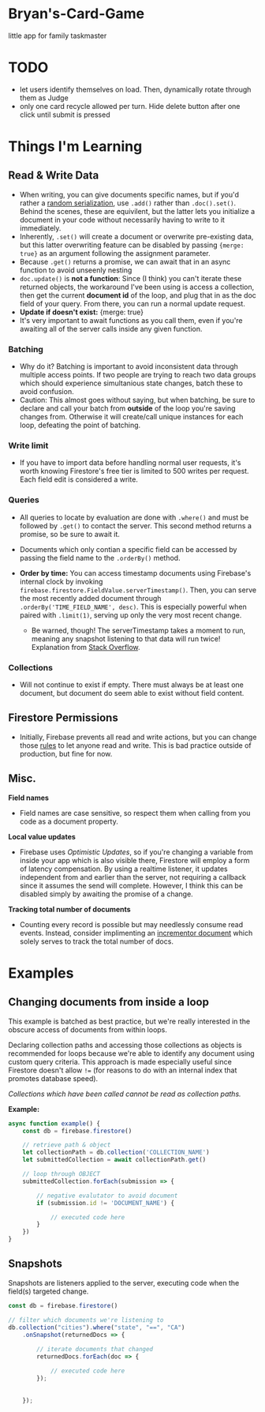 # Bryan's-Card-Game
little app for family taskmaster


# TODO
- let users identify themselves on load. Then, dynamically rotate through them as Judge
- only one card recycle allowed per turn. Hide delete button after one click until submit is pressed

# Things I'm Learning

## Read & Write Data
- When writing, you can give documents specific names, but if you'd rather a [random serialization](https://firebase.google.com/docs/firestore/manage-data/add-data#add_a_document), use ```.add()``` rather than ```.doc().set()```. Behind the scenes, these are equivilent, but the latter lets you initialize a document in your code without necessarily having to write to it immediately.
- Inherently, ```.set()``` will create a document or overwrite pre-existing data, but this latter overwriting feature can be disabled by passing ```{merge: true}``` as an argument following the assignment parameter.
- Because ```.get()``` returns a promise, we can await that in an async function to avoid unseenly nesting
- ```doc.update()``` is **not a function**: Since (I think) you can't iterate these returned objects, the workaround I've been using is access a collection, then get the current **document id** of the loop, and plug that in as the doc field of your query. From there, you can run a normal update request.
- **Update if doesn't exist:** {merge: true}
- It's very important to await functions as you call them, even if you're awaiting all of the server calls inside any given function.


### Batching
- Why do it? Batching is important to avoid inconsistent data through multiple access points. If two people are trying to reach two data groups which should experience simultanious state changes, batch these to avoid confusion.
- Caution: This almost goes without saying, but when batching, be sure to declare and call your batch from **outside** of the loop you're saving changes from. Otherwise it will create/call unique instances for each loop, defeating the point of batching.

### Write limit
- If you have to import data before handling normal user requests, it's worth knowing Firestore's free tier is limited to 500 writes per request. Each field edit is considered a write.


### Queries
- All queries to locate by evaluation are done with ```.where()``` and must be followed by ```.get()``` to contact the server. This second method returns a promise, so be sure to await it.
- Documents which only contian a specific field can be accessed by passing the field name to the ```.orderBy()``` method.


- **Order by time:** You can access timestamp documents using Firebase's internal clock by invoking ```firebase.firestore.FieldValue.serverTimestamp()```. Then, you can serve the most recently added document through ```.orderBy('TIME_FIELD_NAME', desc)```. This is especially powerful when paired with ```.limit(1)```, serving up only the very most recent change.
    - Be warned, though! The serverTimestamp takes a moment to run, meaning any snapshot listening to that data will run twice! Explanation from [Stack Overflow](https://stackoverflow.com/questions/49972173/firestore-onsnapshot-executing-twice).

### Collections
- Will not continue to exist if empty. There must always be at least one document, but document do seem able to exist without field content.


## Firestore Permissions
- Initially, Firebase prevents all read and write actions, but you can change those [rules](https://firebase.google.com/docs/firestore/security/get-started#allow-all) to let anyone read and write. This is bad practice outside of production, but fine for now.


## Misc.

**Field names**
- Field names are case sensitive, so respect them when calling from you code as a document property.

**Local value updates**
- Firebase uses *Optimistic Updates*, so if you're changing a variable from inside your app which is also visible there, Firestore will employ a form of latency compensation. By using a realtime listener, it updates independent from and earlier than the server, not requiring a callback since it assumes the send will complete. However, I think this can be disabled simply by awaiting the promise of a change.

**Tracking total number of documents**
- Counting every record is possible but may needlessly consume read events. Instead, consider implimenting an [incrementor document](https://firebase.googleblog.com/2019/03/increment-server-side-cloud-firestore.html) which solely serves to track the total number of docs.


# Examples

## Changing documents from inside a loop

This example is batched as best practice, but we're really interested in the obscure access of documents from within loops.

Declaring collection paths and accessing those collections as objects is recommended for loops because we're able to identify any document using custom query criteria. This approach is made especially useful since Firestore doesn't allow ```!=``` (for reasons to do with an internal index that promotes database speed).

*Collections which have been called cannot be read as collection paths.*

**Example:**
```js
async function example() {
    const db = firebase.firestore()

    // retrieve path & object
    let collectionPath = db.collection('COLLECTION_NAME')
    let submittedCollection = await collectionPath.get()

    // loop through OBJECT
    submittedCollection.forEach(submission => {

        // negative evalutator to avoid document
        if (submission.id != 'DOCUMENT_NAME') {

            // executed code here
        }
    })
}
```


## Snapshots

Snapshots are listeners applied to the server, executing code when the field(s) targeted change.

```js
const db = firebase.firestore()

// filter which documents we're listening to
db.collection("cities").where("state", "==", "CA")
    .onSnapshot(returnedDocs => {
        
        // iterate documents that changed
        returnedDocs.forEach(doc => {

            // executed code here
        });
        
        
    });
```